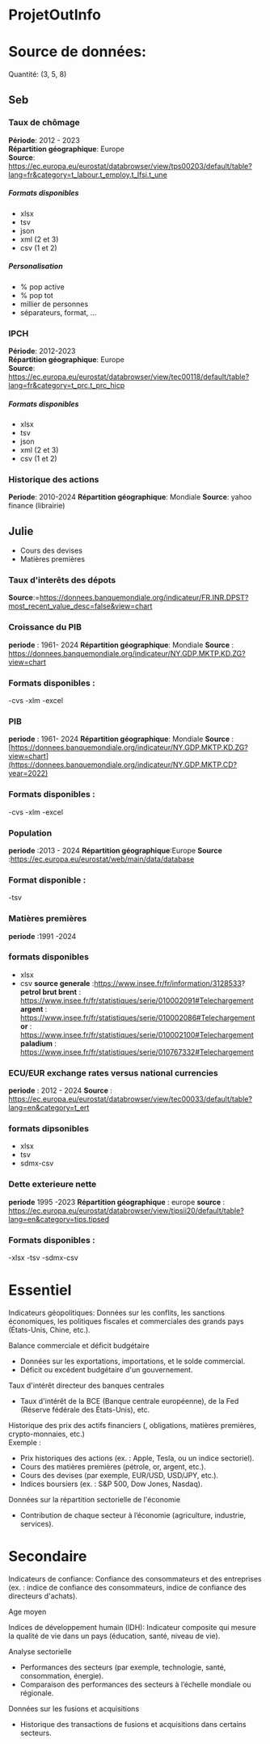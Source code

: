 # ProjetOutInfo

# Source de données:

Quantité: (3, 5, 8)

## Seb

### Taux de chômage 
**Période**: 2012 - 2023\
**Répartition géographique**: Europe\
**Source**: https://ec.europa.eu/eurostat/databrowser/view/tps00203/default/table?lang=fr&category=t_labour.t_employ.t_lfsi.t_une

##### Formats disponibles
- xlsx
- tsv
- json
- xml (2 et 3)
- csv (1 et 2)

##### Personalisation
- % pop active
- % pop tot
- millier de personnes
- séparateurs, format, ...

### IPCH
**Période**: 2012-2023\
**Répartition géographique**: Europe\
**Source**: https://ec.europa.eu/eurostat/databrowser/view/tec00118/default/table?lang=fr&category=t_prc.t_prc_hicp

##### Formats disponibles
- xlsx
- tsv
- json
- xml (2 et 3)
- csv (1 et 2)

### Historique des actions
**Periode**: 2010-2024
**Répartition géographique**: Mondiale
**Source**: yahoo finance (librairie)


## Julie
- Cours des devises
- Matières premières

### Taux d'interêts des dépots
**Source**:=https://donnees.banquemondiale.org/indicateur/FR.INR.DPST?most_recent_value_desc=false&view=chart

### Croissance du PIB
**periode** : 1961- 2024
**Répartition géographique**: Mondiale
**Source** : https://donnees.banquemondiale.org/indicateur/NY.GDP.MKTP.KD.ZG?view=chart

### Formats disponibles :
-cvs
-xlm
-excel

### PIB
**periode** : 1961- 2024
**Répartition géographique**: Mondiale
**Source** : [https://donnees.banquemondiale.org/indicateur/NY.GDP.MKTP.KD.ZG?view=chart](https://donnees.banquemondiale.org/indicateur/NY.GDP.MKTP.CD?year=2022)

### Formats disponibles :
-cvs
-xlm
-excel

### Population
**periode** :2013 - 2024 
**Répartition géographique**:Europe
**Source** :https://ec.europa.eu/eurostat/web/main/data/database 

### Format disponible :
-tsv
### Matières premières 
**periode** :1991 -2024
 ### formats disponibles 
 - xlsx
 - csv
**source generale** :https://www.insee.fr/fr/information/3128533?
**petrol brut brent** : https://www.insee.fr/fr/statistiques/serie/010002091#Telechargement
**argent** : https://www.insee.fr/fr/statistiques/serie/010002086#Telechargement
**or** : https://www.insee.fr/fr/statistiques/serie/010002100#Telechargement
**paladium** : https://www.insee.fr/fr/statistiques/serie/010767332#Telechargement

### ECU/EUR exchange rates versus national currencies

**periode** : 2012 - 2024
**Source** : https://ec.europa.eu/eurostat/databrowser/view/tec00033/default/table?lang=en&category=t_ert

 ### formats dipsonibles
 - xlsx
 - tsv
 - sdmx-csv

### Dette exterieure nette 
**periode**  1995 -2023 
**Répartition géographique** : europe
**source** : https://ec.europa.eu/eurostat/databrowser/view/tipsii20/default/table?lang=en&category=tips.tipsed

### Formats disponibles :
-xlsx
-tsv
-sdmx-csv





# Essentiel
Indicateurs géopolitiques: Données sur les conflits, les sanctions économiques, les politiques fiscales et commerciales des grands pays (États-Unis, Chine, etc.).

Balance commerciale et déficit budgétaire
- Données sur les exportations, importations, et le solde commercial.
- Déficit ou excédent budgétaire d'un gouvernement.

Taux d'intérêt directeur des banques centrales
- Taux d'intérêt de la BCE (Banque centrale européenne), de la Fed (Réserve fédérale des États-Unis), etc.


Historique des prix des actifs financiers (, obligations, matières premières, crypto-monnaies, etc.)\
Exemple :
- Prix historiques des actions (ex. : Apple, Tesla, ou un indice sectoriel).
- Cours des matières premières (pétrole, or, argent, etc.).
- Cours des devises (par exemple, EUR/USD, USD/JPY, etc.).
- Indices boursiers (ex. : S&P 500, Dow Jones, Nasdaq).

Données sur la répartition sectorielle de l'économie
- Contribution de chaque secteur à l’économie (agriculture, industrie, services).

# Secondaire

Indicateurs de confiance: Confiance des consommateurs et des entreprises (ex. : indice de confiance des consommateurs, indice de confiance des directeurs d'achats).

Age moyen

Indices de développement humain (IDH): Indicateur composite qui mesure la qualité de vie dans un pays (éducation, santé, niveau de vie).

Analyse sectorielle
- Performances des secteurs (par exemple, technologie, santé, consommation, énergie).
- Comparaison des performances des secteurs à l’échelle mondiale ou régionale.

Données sur les fusions et acquisitions
- Historique des transactions de fusions et acquisitions dans certains secteurs.
